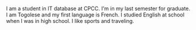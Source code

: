 I am a student in IT database at CPCC. I'm in my last semester for graduate. I am Togolese and my first language is French. I studied English at school when I was in high school. I like sports and traveling.
